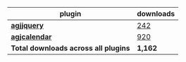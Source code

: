 plugin|downloads
------|----------
[**agjjquery**](https://www.npmjs.com/package/agjjquery)|[242](https://www.npmjs.com/package/agjjquery)
[**agjcalendar**](https://www.npmjs.com/package/agjcalendar)|[920](https://www.npmjs.com/package/agjcalendar)
**Total downloads across all plugins**|**1,162**

